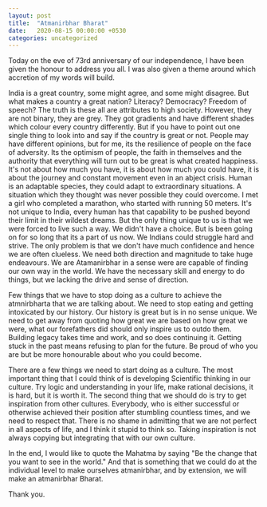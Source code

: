 ```yaml
---
layout: post
title:  "Atmanirbhar Bharat"
date:   2020-08-15 00:00:00 +0530
categories: uncategorized
---
```


Today on the eve of 73rd anniversary of our independence, I have been given the honour to address you all. I was also given a theme around which accretion of my words will build.

India is a great country, some might agree, and some might disagree. But what makes a country a great nation? Literacy? Democracy? Freedom of speech? The truth is these all are attributes to high society. However, they are not binary, they are grey. They got gradients and have different shades which colour every country differently.  But if you have to point out one single thing to look into and say if the country is great or not. People may have different opinions, but for me, its the resilience of people on the face of adversity. Its the optimism of people, the faith in themselves and the authority that everything will turn out to be great is what created happiness. It's not about how much you have, it is about how much you could have, it is about the journey and constant movement even in an abject crisis.
Human is an adaptable species, they could adapt to extraordinary situations. A situation which they thought was never possible they could overcome. I met a girl who completed a marathon, who started with running 50 meters. It's not unique to India, every human has that capability to be pushed beyond their limit in their wildest dreams. But the only thing unique to us is that we were forced to live such a way. We didn't have a choice. But is been going on for so long that its a part of us now. We Indians could struggle hard and strive. The only problem is that we don't have much confidence and hence we are often clueless. We need both direction and magnitude to take huge endeavours. We are Atamanirbhar in a sense were are capable of finding our own way in the world. We have the necessary skill and energy to do things, but we lacking the drive and sense of direction. 

Few things that we have to stop doing as a culture to achieve the atmnirbharta that we are talking about. We need to stop eating and getting intoxicated by our history. Our history is great but is in no sense unique. We need to get away from quoting how great we are based on how great we were, what our forefathers did should only inspire us to outdo them. Building legacy takes time and work, and so does continuing it. Getting stuck in the past means refusing to plan for the future. Be proud of who you are but be more honourable about who you could become.

There are a few things we need to start doing as a culture. The most important thing that I could think of is developing Scientific thinking in our culture. Try logic and understanding in your life, make rational decisions, it is hard, but it is worth it. The second thing that we should do is try to get inspiration from other cultures. Everybody, who is either successful or otherwise achieved their position after stumbling countless times, and we need to respect that. There is no shame in admitting that we are not perfect in all aspects of life, and I think it stupid to think so. Taking inspiration is not always copying but integrating that with our own culture.

In the end, I would like to quote the Mahatma by saying "Be the change that you want to see in the world." And that is something that we could do at the individual level to make ourselves atmanirbhar, and by extension, we will make an atmanirbhar Bharat.

Thank you.